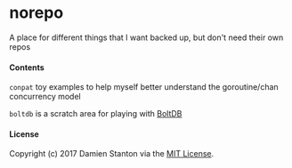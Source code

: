 # norepo
A place for different things that I want backed up, but don't need their own repos

#### Contents

`conpat` toy examples to help myself better understand the goroutine/chan concurrency model

`boltdb` is a scratch area for playing with [BoltDB](https://github.com/boltdb/bolt)

#### License
Copyright (c) 2017 Damien Stanton via the [MIT License](https://github.com/damienstanton/norepo/blob/master/LICENSE).
